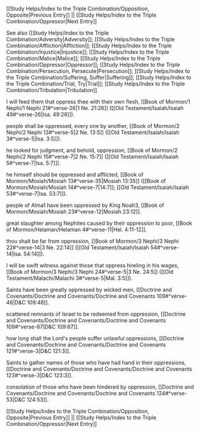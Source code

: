 [[Study Helps/Index to the Triple Combination/Opposition, Opposite|Previous Entry]]  ||  [[Study Helps/Index to the Triple Combination/Oppressor|Next Entry]]

 See also [[Study Helps/Index to the Triple Combination/Adversity|Adversity]]; [[Study Helps/Index to the Triple Combination/Affliction|Affliction]]; [[Study Helps/Index to the Triple Combination/Injustice|Injustice]]; [[Study Helps/Index to the Triple Combination/Malice|Malice]]; [[Study Helps/Index to the Triple Combination/Oppressor|Oppressor]]; [[Study Helps/Index to the Triple Combination/Persecution, Persecute|Persecution]]; [[Study Helps/Index to the Triple Combination/Suffering, Suffer|Suffering]]; [[Study Helps/Index to the Triple Combination/Trial, Try|Trial]]; [[Study Helps/Index to the Triple Combination/Tribulation|Tribulation]]

 I will feed them that oppress thee with their own flesh, [[Book of Mormon/1 Nephi/1 Nephi 21#^verse-26|1 Ne. 21:26]] ([[Old Testament/Isaiah/Isaiah 49#^verse-26|Isa. 49:26]]).

 people shall be oppressed, every one by another, [[Book of Mormon/2 Nephi/2 Nephi 13#^verse-5|2 Ne. 13:5]] ([[Old Testament/Isaiah/Isaiah 3#^verse-5|Isa. 3:5]]).

 he looked for judgment, and behold, oppression, [[Book of Mormon/2 Nephi/2 Nephi 15#^verse-7|2 Ne. 15:7]] ([[Old Testament/Isaiah/Isaiah 5#^verse-7|Isa. 5:7]]).

 he himself should be oppressed and afflicted, [[Book of Mormon/Mosiah/Mosiah 13#^verse-35|Mosiah 13:35]] ([[Book of Mormon/Mosiah/Mosiah 14#^verse-7|14:7]]; [[Old Testament/Isaiah/Isaiah 53#^verse-7|Isa. 53:7]]).

 people of Alma1 have been oppressed by King Noah3, [[Book of Mormon/Mosiah/Mosiah 23#^verse-12|Mosiah 23:12]].

 great slaughter among Nephites caused by their oppression to poor, [[Book of Mormon/Helaman/Helaman 4#^verse-11|Hel. 4:11-12]].

 thou shalt be far from oppression, [[Book of Mormon/3 Nephi/3 Nephi 22#^verse-14|3 Ne. 22:14]] ([[Old Testament/Isaiah/Isaiah 54#^verse-14|Isa. 54:14]]).

 I will be swift witness against those that oppress hireling in his wages, [[Book of Mormon/3 Nephi/3 Nephi 24#^verse-5|3 Ne. 24:5]] ([[Old Testament/Malachi/Malachi 3#^verse-5|Mal. 3:5]]).

 Saints have been greatly oppressed by wicked men, [[Doctrine and Covenants/Doctrine and Covenants/Doctrine and Covenants 109#^verse-48|D&C 109:48]].

 scattered remnants of Israel to be redeemed from oppression, [[Doctrine and Covenants/Doctrine and Covenants/Doctrine and Covenants 109#^verse-67|D&C 109:67]].

 how long shall the Lord's people suffer unlawful oppressions, [[Doctrine and Covenants/Doctrine and Covenants/Doctrine and Covenants 121#^verse-3|D&C 121:3]].

 Saints to gather names of those who have had hand in their oppressions, [[Doctrine and Covenants/Doctrine and Covenants/Doctrine and Covenants 123#^verse-3|D&C 123:3]].

 consolation of those who have been hindered by oppression, [[Doctrine and Covenants/Doctrine and Covenants/Doctrine and Covenants 124#^verse-53|D&C 124:53]].

[[Study Helps/Index to the Triple Combination/Opposition, Opposite|Previous Entry]]  ||  [[Study Helps/Index to the Triple Combination/Oppressor|Next Entry]]